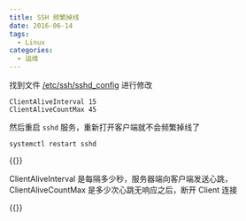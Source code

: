 ```yaml
---
title: SSH 频繁掉线
date: 2016-06-14
tags:
  - Linux
categories:
  - 运维
---
```


找到文件 <u>/etc/ssh/sshd_config</u> 进行修改

```
ClientAliveInterval 15
ClientAliveCountMax 45
```

然后重启 `sshd` 服务，重新打开客户端就不会频繁掉线了

```shell
systemctl restart sshd
```

{{<hint info>}}

ClientAliveInterval 是每隔多少秒，服务器端向客户端发送心跳，ClientAliveCountMax 是多少次心跳无响应之后，断开 Client 连接

{{</hint>}}
